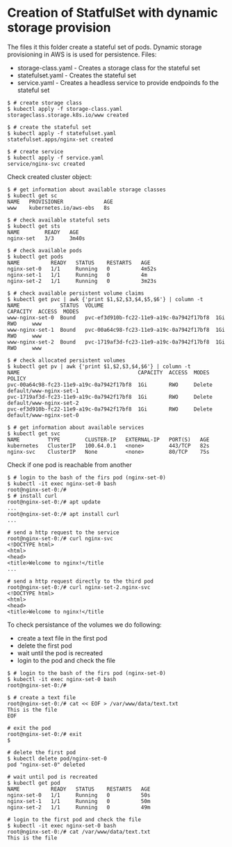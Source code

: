 # Creation of StatfulSet with dynamic storage provision
The files it this folder create a stateful set of pods. Dynamic storage provisioning in AWS is is used for persistence.
Files:
- storage-class.yaml - Creates a storage class for the stateful set
- statefulset.yaml - Creates the stateful set
- service.yaml - Creates a headless service to provide endpoinds fo the stateful set

```
$ # create storage class
$ kubectl apply -f storage-class.yaml
storageclass.storage.k8s.io/www created

$ # create the stateful set
$ kubectl apply -f statefulset.yaml
statefulset.apps/nginx-set created

$ # create service
$ kubectl apply -f service.yaml
service/nginx-svc created
```
Check created cluster object:
```
$ # get information about available storage classes
$ kubectl get sc
NAME   PROVISIONER             AGE
www    kubernetes.io/aws-ebs   8s

$ # check available stateful sets
$ kubectl get sts
NAME        READY   AGE
nginx-set   3/3     3m40s

$ # check available pods
$ kubectl get pods
NAME          READY   STATUS    RESTARTS   AGE
nginx-set-0   1/1     Running   0          4m52s
nginx-set-1   1/1     Running   0          4m
nginx-set-2   1/1     Running   0          3m23s

$ # check available persistent volume claims
$ kubectl get pvc | awk {'print $1,$2,$3,$4,$5,$6'} | column -t
NAME             STATUS  VOLUME                                    CAPACITY  ACCESS  MODES
www-nginx-set-0  Bound   pvc-ef3d910b-fc22-11e9-a19c-0a7942f17bf8  1Gi       RWO     www
www-nginx-set-1  Bound   pvc-00a64c98-fc23-11e9-a19c-0a7942f17bf8  1Gi       RWO     www
www-nginx-set-2  Bound   pvc-1719af3d-fc23-11e9-a19c-0a7942f17bf8  1Gi       RWO     www

$ # check allocated persistent volumes
$ kubectl get pv | awk {'print $1,$2,$3,$4,$6'} | column -t
NAME                                      CAPACITY  ACCESS  MODES   POLICY
pvc-00a64c98-fc23-11e9-a19c-0a7942f17bf8  1Gi       RWO     Delete  default/www-nginx-set-1
pvc-1719af3d-fc23-11e9-a19c-0a7942f17bf8  1Gi       RWO     Delete  default/www-nginx-set-2
pvc-ef3d910b-fc22-11e9-a19c-0a7942f17bf8  1Gi       RWO     Delete  default/www-nginx-set-0

$ # get information about available services
$ kubectl get svc
NAME         TYPE        CLUSTER-IP   EXTERNAL-IP   PORT(S)   AGE
kubernetes   ClusterIP   100.64.0.1   <none>        443/TCP   82s
nginx-svc    ClusterIP   None         <none>        80/TCP    75s
```
Check if one pod is reachable from another
```
$ # login to the bash of the firs pod (nginx-set-0)
$ kubectl -it exec nginx-set-0 bash
root@nginx-set-0:/#
$ # install curl
root@nginx-set-0:/# apt update
...
root@nginx-set-0:/# apt install curl
...

# send a http request to the service
root@nginx-set-0:/# curl nginx-svc
<!DOCTYPE html>
<html>
<head>
<title>Welcome to nginx!</title
...

# send a http request directly to the third pod 
root@nginx-set-0:/# curl nginx-set-2.nginx-svc
<!DOCTYPE html>
<html>
<head>
<title>Welcome to nginx!</title
```
To check persistance of the volumes we do following:
- create a text file in the first pod
- delete the first pod
- wait until the pod is recreated
- login to the pod and check the file
```
$ # login to the bash of the firs pod (nginx-set-0)
$ kubectl -it exec nginx-set-0 bash
root@nginx-set-0:/#

$ # create a text file
root@nginx-set-0:/# cat << EOF > /var/www/data/text.txt
This is the file
EOF

# exit the pod
root@nginx-set-0:/# exit
$

# delete the first pod
$ kubectl delete pod/nginx-set-0
pod "nginx-set-0" deleted

# wait until pod is recreated
$ kubectl get pod
NAME          READY   STATUS    RESTARTS   AGE
nginx-set-0   1/1     Running   0          50s
nginx-set-1   1/1     Running   0          50m
nginx-set-2   1/1     Running   0          49m

# login to the first pod and check the file
$ kubectl -it exec nginx-set-0 bash
root@nginx-set-0:/# cat /var/www/data/text.txt
This is the file
```
